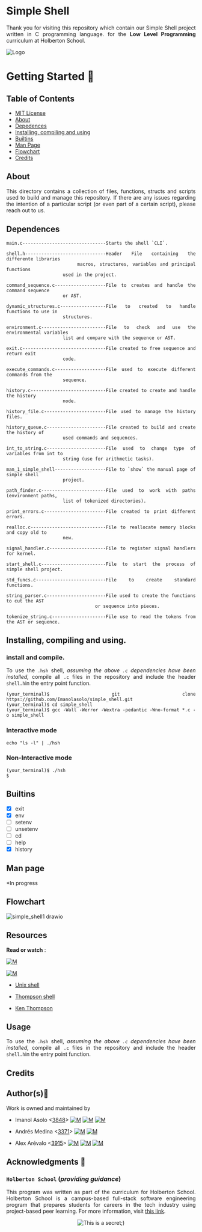 # Simple Shell
<div style="text-align: justify">

Thank you for visiting this repository which contain our Simple Shell project written in C programming language. for the
**Low Level Programming** curriculum at Holberton School.

![Logo](https://www.howtogeek.com/wp-content/uploads/2021/05/laptop-with-terminal-big.png?height=200p&trim=2,2,2,50)

# Getting Started :running:
<div style="text-align: justify">

## Table of Contents
* [MIT License](#License)
* [About](#about)
* [Depedences](#dependences)
* [Installing, compiling and using](#Installing,compilingandusing)
* [Builtins](#builtins)
* [Man Page](#manpage)
* [Flowchart](#flowchart)
* [Credits](#credits)

## About
This directory contains a collection of files, functions, structs and scripts used to build and manage this repository. If there are any issues regarding the intention of a particular script (or even part of a certain script), please reach out to us.
	
## Dependences 
```
main.c-------------------------------Starts the shell `CLI`.

shell.h------------------------------Header File containing the differente libraries
				     macros, structures, variables and principal functions 
				     used in the project.

command_sequence.c-------------------File to creates and handle the command sequence
				     or AST.

dynamic_structures.c-----------------File to created to handle functions to use in
				     structures.

environment.c------------------------File to check and use the environmental variables 
				     list and compare with the sequence or AST.

exit.c-------------------------------File created to free sequence and return exit 
				     code.

execute_commands.c-------------------File used to execute different commands from the 
				     sequence.

history.c----------------------------File created to create and handle the history 
				     node.

history_file.c-----------------------File used to manage the history files.

history_queue.c----------------------File created to build and create the history of 
				     used commands and sequences.

int_to_string.c----------------------File used to change type of variables from int to 
				     string (use for arithmetic tasks).

man_1_simple_shell-------------------File to `show` the manual page of simple shell 
				     project.

path_finder.c------------------------File used to work with paths (environment paths, 
				     list of tokenized directories).

print_errors.c-----------------------File created to print different errors.

realloc.c----------------------------File to reallocate memory blocks and copy old to 
				     new.

signal_handler.c---------------------File to register signal handlers for kernel.

start_shell.c------------------------File to start the process of simple shell project.

std_funcs.c--------------------------File to create standard functions.

string_parser.c----------------------File used to create the functions to cut the AST 
	                             or sequence into pieces.

tokenize_string.c--------------------File use to read the tokens from the AST or sequence.
```

## Installing, compiling and using.
### install and compile.
To use the `.hsh` shell, *assuming the above `.c` dependencies have been installed,* compile all `.c` files in the repository and include the header `shell.h`in the entry point function.
```
(your_terminal)$ git clone https://github.com/Imanolasolo/simple_shell.git
(your_terminal)$ cd simple_shell
(your_terminal)$ gcc -Wall -Werror -Wextra -pedantic -Wno-format *.c -o simple_shell
```
### Interactive mode
```
echo "ls -l" | ./hsh
```
### Non-Interactive mode
```
(your_terminal)$ ./hsh
$
```

## Builtins

- [x] exit
- [x] env
- [ ] setenv
- [ ] unsetenv
- [ ] cd
- [ ] help
- [x] history
	
## Man page
*In progress

## Flowchart
![simple_shell1 drawio](https://user-images.githubusercontent.com/86312558/145317248-11c642c3-335b-47a6-aa7b-1b53ad1de844.png)

## Resources

**Read or watch** :

[![M](https://upload.wikimedia.org/wikipedia/commons/thumb/2/2f/Google_2015_logo.svg/80px-Google_2015_logo.svg.png)](https://www.google.com/search?q=Writing+a+shell+in+C&sa=X&ved=2ahUKEwi6vIn-nrr0AhWbTDABHUjrAxwQ1QJ6BAgLEAE&biw=1378&bih=708&dpr=1.25)

[![M](https://upload.wikimedia.org/wikipedia/commons/thumb/e/e1/Logo_of_YouTube_%282015-2017%29.svg/70px-Logo_of_YouTube_%282015-2017%29.svg.png)](https://www.youtube.com/watch?v=z4LEuxMGGs8)

* [Unix shell](https://en.wikipedia.org/wiki/Unix_shell)

* [Thompson shell](https://en.wikipedia.org/wiki/Thompson_shell)

* [Ken Thompson](https://en.wikipedia.org/wiki/Ken_Thompson)

## Usage

To use the `.hsh` shell, *assuming the above `.c` dependencies have been installed,* compile all `.c` files in the repository and include the header `shell.h`in the entry point function.

## Credits

## Author(s):blue_book:

Work is owned and maintained by
* Imanol Asolo <[3848](mailto:3848@holbertonschool.com)> [![M](https://upload.wikimedia.org/wikipedia/commons/thumb/9/91/Octicons-mark-github.svg/25px-Octicons-mark-github.svg.png)](https://github.com/Imanolasolo) [![M](https://upload.wikimedia.org/wikipedia/fr/thumb/c/c8/Twitter_Bird.svg/25px-Twitter_Bird.svg.png)](https://twitter.com/jjusturi) [![M](https://upload.wikimedia.org/wikipedia/commons/thumb/c/ca/LinkedIn_logo_initials.png/25px-LinkedIn_logo_initials.png)](https://www.linkedin.com/in/imanol-asolo-5ba9b42a/)

* Andrés Medina <[3371](mailto:<3371@holbertonschool.com>)> [![M](https://upload.wikimedia.org/wikipedia/commons/thumb/9/91/Octicons-mark-github.svg/25px-Octicons-mark-github.svg.png)](https://github.com/TheRealMedi) [![M](https://upload.wikimedia.org/wikipedia/fr/thumb/c/c8/Twitter_Bird.svg/25px-Twitter_Bird.svg.png)](https://twitter.com/_SoyMedi)

* Alex Arévalo <[3915](mailto:3915@holbertonschool.com)> [![M](https://upload.wikimedia.org/wikipedia/commons/thumb/9/91/Octicons-mark-github.svg/25px-Octicons-mark-github.svg.png)](https://github.com/Alexoat76) [![M](https://upload.wikimedia.org/wikipedia/fr/thumb/c/c8/Twitter_Bird.svg/25px-Twitter_Bird.svg.png)](https://twitter.com/aoarevalot) [![M](https://upload.wikimedia.org/wikipedia/commons/thumb/c/ca/LinkedIn_logo_initials.png/25px-LinkedIn_logo_initials.png)](https://www.linkedin.com/in/Alexoat76/)


## Acknowledgments :mega: 

### **`Holberton School`** (*providing guidance*)
This program was written as part of the curriculum for Holberton School.
Holberton School is a campus-based full-stack software engineering program
that prepares students for careers in the tech industry using project-based
peer learning. For more information, visit [this link](https://www.holbertonschool.com/).
<p align="center">
	<img src="https://assets.website-files.com/6105315644a26f77912a1ada/610540e8b4cd6969794fe673_Holberton_School_logo-04-04.svg" alt="This is a secret;)">
</p>
